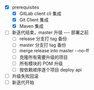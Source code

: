 - [x] prerequisites
  - [x] GitLab client cli 集成
  - [x] Git Client 集成
  - [x] Maven 集成
- [ ] 新迭代结束，master 升级 --- 部署之前
  - [ ] release 分支打 tag 备份
  - [ ] master 分支打 tag 备份
  - [ ] merge release into master --no-ff
  - [ ] 克隆所有需要升级的项目
  - [ ] 所有模块的 POM 升级
  - [ ] 按依赖顺序逐个项目 deploy api
  
- [ ] 升级失败回滚
- [ ] 新迭代开始
